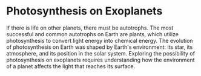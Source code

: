 Photosynthesis on Exoplanets
============================
If there is life on other planets, there must be autotrophs.
The most successful and common autotrophs on Earth are plants, which utilize photosynthesis to convert light energy into chemical energy.
The evolution of photosynthesis on Earth was shaped by Earth's environment: its star, its atmosphere, and its position in the solar system.
Exploring the possibility of photosynthesis on exoplanets requires understanding how the environment of a planet affects the light that reaches its surface.
